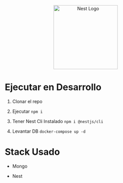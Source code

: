 <p align="center">
  <a href="http://nestjs.com/" target="blank"><img src="https://nestjs.com/img/logo-small.svg" width="200" alt="Nest Logo" /></a>
</p>
<h1>Ejecutar en Desarrollo</h1>

1. Clonar el repo

2. Ejecutar
    ``` npm i ```
3. Tener Nest Cli Instalado
    ``` npm i @nestjs/cli ```
4. Levantar DB
    ``` docker-compose up -d ```



<h1>Stack Usado</h1>

* Mongo

* Nest